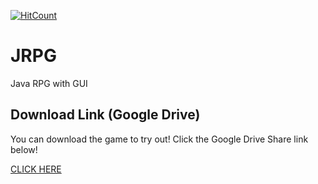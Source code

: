 [![HitCount](http://hits.dwyl.com/OfficialMuffin/JRPG.svg)](http://hits.dwyl.com/OfficialMuffin/JRPG)

# JRPG
Java RPG with GUI

## Download Link (Google Drive)
You can download the game to try out! Click the Google Drive Share link below!

[CLICK HERE](https://drive.google.com/open?id=1qB03j1Mzt5-jnBjPmYPVAvsvRcEEdiaJ)


